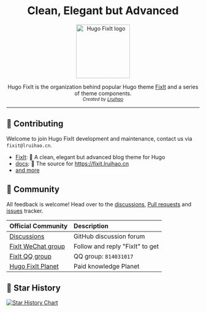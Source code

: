 <h1 align="center">Clean, Elegant but Advanced</h1>

<p align="center">
  <a href="https://fixit.lruihao.cn/documentation/getting-started/quick-start/">
    <img src="https://avatars.githubusercontent.com/u/110414864?s=200&v=4" alt="Hugo FixIt logo" width="140" />
  </a>
</p>

<p align="center">
  Hugo FixIt is the organization behind popular Hugo theme <a href="https://github.com/hugo-fixit/FixIt">FixIt</a> and a series of theme components.<br>
  <em><sub>Created by <a href="https://github.com/Lruihao">Lruihao</a></sub></em>
</p>

---

## 🫶 Contributing

Welcome to join Hugo FixIt development and maintenance, contact us via `fixit@lruihao.cn`.

- [FixIt](https://github.com/hugo-fixit/FixIt): 🔧 A clean, elegant but advanced blog theme for Hugo
- [docs](https://github.com/hugo-fixit/docs): 📄 The source for <https://fixit.lruihao.cn>
- [and more](https://github.com/orgs/hugo-fixit/repositories)

## 💬 Community

All feedback is welcome! Head over to the [discussions][discussions], [Pull requests][pulls] and [issues][issues] tracker.

| Official Community          | Description                     |
| :-------------------------- | :------------------------------ |
| [Discussions][discussions]  | GitHub discussion forum         |
| [FixIt WeChat group][wx-mp] | Follow and reply "FixIt" to get |
| [FixIt QQ group][qq-group]  | QQ group: `814031017`           |
| [Hugo FixIt Planet][zsxq]   | Paid knowledge Planet           |

[discussions]: https://github.com/orgs/hugo-fixit/discussions
[pulls]: https://github.com/hugo-fixit/FixIt/pulls
[issues]: https://github.com/hugo-fixit/FixIt/issues
[qq-group]: https://qm.qq.com/cgi-bin/qm/qr?k=awbwdTtSQ_-H5QGzeJxdWgv6JMbNehNM&jump_from=webapi
[wx-mp]: https://lruihao.cn/images/qr-wx-mp.webp
[zsxq]: https://t.zsxq.com/GgKEW

## 🌟 Star History

<a href="https://star-history.com/#hugo-fixit/FixIt&hugo-fixit/docs&Date">
 <picture>
   <source media="(prefers-color-scheme: dark)" srcset="https://api.star-history.com/svg?repos=hugo-fixit/FixIt&type=Date&theme=dark" />
   <source media="(prefers-color-scheme: light)" srcset="https://api.star-history.com/svg?repos=hugo-fixit/FixIt&type=Date" />
   <img alt="Star History Chart" src="https://api.star-history.com/svg?repos=hugo-fixit/FixIt&type=Date" />
 </picture>
</a>
